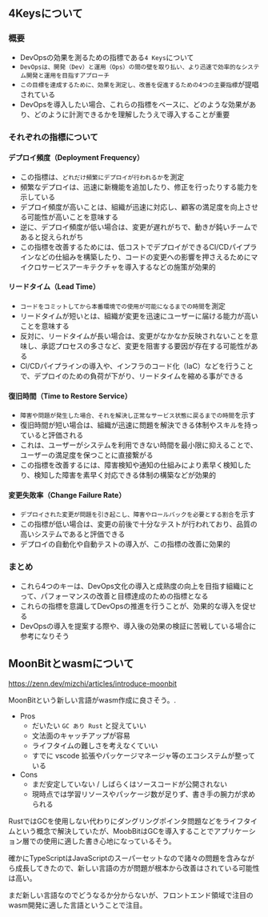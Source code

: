 ## 4Keysについて

### 概要

- DevOpsの効果を測るための指標である`4 Keys`について
- `DevOpsは、開発（Dev）と運用（Ops）の間の壁を取り払い、より迅速で効率的なシステム開発と運用を目指すアプローチ`
- `この目標を達成するために、効果を測定し、改善を促進するための4つの主要指標`が提唱されている
- DevOpsを導入したい場合、これらの指標をベースに、どのような効果があり、どのように計測できるかを理解したうえで導入することが重要

### それぞれの指標について

#### デプロイ頻度（Deployment Frequency）

- この指標は、`どれだけ頻繁にデプロイが行われるか`を測定
- 頻繁なデプロイは、迅速に新機能を追加したり、修正を行ったりする能力を示している
- デプロイ頻度が高いことは、組織が迅速に対応し、顧客の満足度を向上させる可能性が高いことを意味する
- 逆に、デプロイ頻度が低い場合は、変更が遅れがちで、動きが鈍いチームであると捉えられがち
- この指標を改善するためには、低コストでデプロイができるCI/CDパイプラインなどの仕組みを構築したり、コードの変更への影響を押さえるためにマイクロサービスアーキテクチャを導入するなどの施策が効果的

#### リードタイム（Lead Time）

- `コードをコミットしてから本番環境での使用が可能になるまでの時間`を測定
- リードタイムが短いとは、組織が変更を迅速にユーザーに届ける能力が高いことを意味する
- 反対に、リードタイムが長い場合は、変更がなかなか反映されないことを意味し、承認プロセスの多さなど、変更を阻害する要因が存在する可能性がある
- CI/CDパイプラインの導入や、インフラのコード化（IaC）などを行うことで、デプロイのための負荷が下がり、リードタイムを縮める事ができる

#### 復旧時間（Time to Restore Service）

- `障害や問題が発生した場合、それを解決し正常なサービス状態に戻るまでの時間`を示す
- 復旧時間が短い場合は、組織が迅速に問題を解決できる体制やスキルを持っていると評価される
- これは、ユーザーがシステムを利用できない時間を最小限に抑えることで、ユーザーの満足度を保つことに直接繋がる
- この指標を改善するには、障害検知や通知の仕組みにより素早く検知したり、検知した障害を素早く対応できる体制の構築などが効果的

#### 変更失敗率（Change Failure Rate）

- `デプロイされた変更が問題を引き起こし、障害やロールバックを必要とする割合`を示す
- この指標が低い場合は、変更の前後で十分なテストが行われており、品質の高いシステムであると評価できる
- デプロイの自動化や自動テストの導入が、この指標の改善に効果的

### まとめ

- これら4つのキーは、DevOps文化の導入と成熟度の向上を目指す組織にとって、パフォーマンスの改善と目標達成のための指標となる
- これらの指標を意識してDevOpsの推進を行うことが、効果的な導入を促せる
- DevOpsの導入を提案する際や、導入後の効果の検証に苦戦している場合に参考になりそう

## MoonBitとwasmについて

https://zenn.dev/mizchi/articles/introduce-moonbit

MoonBitという新しい言語がwasm作成に良さそう。.

- Pros
    - だいたい `GC あり Rust` と捉えていい
    - 文法面のキャッチアップが容易
    - ライフタイムの難しさを考えなくていい
    - すでに vscode 拡張やパッケージマネージャ等のエコシステムが整っている
- Cons
    - まだ安定していない / しばらくはソースコードが公開されない
    - 現時点では学習リソースやパッケージ数が足りず、書き手の腕力が求められる

RustではGCを使用しない代わりにダングリングポインタ問題などをライフタイムという概念で解決していたが、MoobBitはGCを導入することでアプリケーション層での使用に適した書き心地になっているそう。

確かにTypeScriptはJavaScriptのスーパーセットなので諸々の問題を含みながら成長してきたので、新しい言語の方が問題が根本から改善はされている可能性は高い。

まだ新しい言語なのでどうなるか分からないが、フロントエンド領域で注目のwasm開発に適した言語ということで注目。


